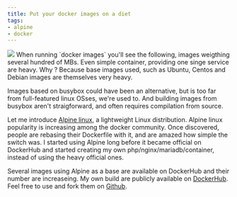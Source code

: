 ```yaml
---
title: Put your docker images on a diet
tags:
- alpine
- docker
---
```

<img class="thumbnail" src="/images/post/2015/Docker_(container_engine)_logo.png" />
When running `docker images` you'll see the following, images weigthing several hundred of MBs. Even simple container, providing one singe service are heavy. Why ? Because base images used, such as Ubuntu, Centos and Debian images are themselves very heavy.

Images based on busybox could have been an alternative, but is too far from full-featured linux OSses, we're used to. And building images from busybox aren't straigforward, and often requires compilation from source.

Let me introduce [Alpine linux](https://www.alpinelinux.org/), a lightweight Linux distribution. Alpine linux popularity is increasing among the docker community. Once discovered, people are rebasing their Dockerfile with it, and are amazed how simple the switch was. I started using Alpine long before it became official on DockerHub and started creating my own php/nginx/mariadb/container, instead of using the heavy official ones. 

Several images using Alpine as a base are available on DockerHub and their number are increaseing. My own build are publicly available on [DockerHub](https://hub.docker.com/u/killerwolf/). Feel free to use and fork them on [Github](https://github.com/killerwolf/Dockerfiles).